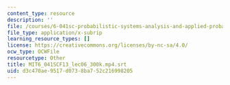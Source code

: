 ```yaml
---
content_type: resource
description: ''
file: /courses/6-041sc-probabilistic-systems-analysis-and-applied-probability-fall-2013/d3c470ae9517d0738ba752c216998205_MIT6_041SCF13_lec06_300k.mp4.srt
file_type: application/x-subrip
learning_resource_types: []
license: https://creativecommons.org/licenses/by-nc-sa/4.0/
ocw_type: OCWFile
resourcetype: Other
title: MIT6_041SCF13_lec06_300k.mp4.srt
uid: d3c470ae-9517-d073-8ba7-52c216998205
---
```

